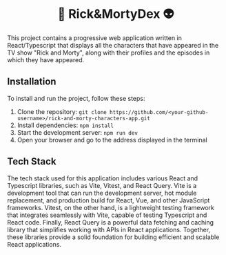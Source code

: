 # <center>:mag_right: Rick&MortyDex :alien:</center>

This project contains a progressive web application written in React/Typescript that displays all the characters that have appeared in the TV show "Rick and Morty", along with their profiles and the episodes in which they have appeared.

## Installation

To install and run the project, follow these steps:

1. Clone the repository: `git clone https://github.com/<your-github-username>/rick-and-morty-characters-app.git`
2. Install dependencies: `npm install`
3. Start the development server: `npm run dev`
4. Open your browser and go to the address displayed in the terminal

## Tech Stack

The tech stack used for this application includes various React and Typescript libraries, such as Vite, Vitest, and React Query. Vite is a development tool that can run the development server, hot module replacement, and production build for React, Vue, and other JavaScript frameworks. Vitest, on the other hand, is a lightweight testing framework that integrates seamlessly with Vite, capable of testing Typescript and React code. Finally, React Query is a powerful data fetching and caching library that simplifies working with APIs in React applications. Together, these libraries provide a solid foundation for building efficient and scalable React applications.

